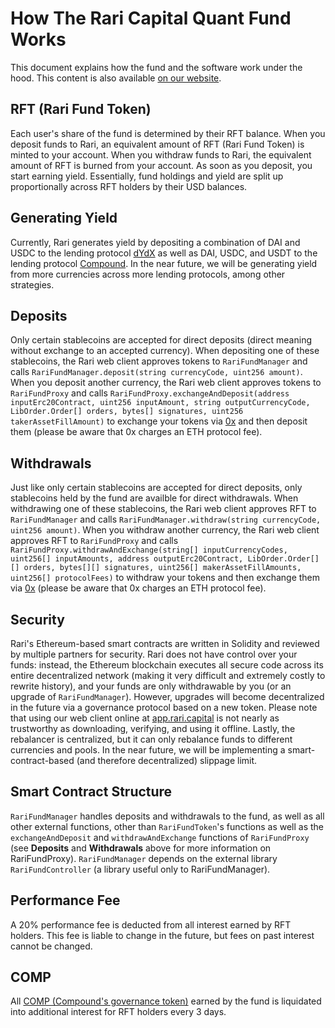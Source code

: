 # How The Rari Capital Quant Fund Works

This document explains how the fund and the software work under the hood. This content is also available [on our website](https://rari.capital/current.html).

## RFT (Rari Fund Token)

Each user's share of the fund is determined by their RFT balance. When you deposit funds to Rari, an equivalent amount of RFT (Rari Fund Token) is minted to your account. When you withdraw funds to Rari, the equivalent amount of RFT is burned from your account. As soon as you deposit, you start earning yield. Essentially, fund holdings and yield are split up proportionally across RFT holders by their USD balances.

## Generating Yield

Currently, Rari generates yield by depositing a combination of DAI and USDC to the lending protocol [dYdX](https://dydx.exchange/) as well as DAI, USDC, and USDT to the lending protocol [Compound](https://compound.finance/). In the near future, we will be generating yield from more currencies across more lending protocols, among other strategies.

## Deposits

Only certain stablecoins are accepted for direct deposits (direct meaning without exchange to an accepted currency). When depositing one of these stablecoins, the Rari web client approves tokens to `RariFundManager` and calls `RariFundManager.deposit(string currencyCode, uint256 amount)`. When you deposit another currency, the Rari web client approves tokens to `RariFundProxy` and calls `RariFundProxy.exchangeAndDeposit(address inputErc20Contract, uint256 inputAmount, string outputCurrencyCode, LibOrder.Order[] orders, bytes[] signatures, uint256 takerAssetFillAmount)` to exchange your tokens via [0x](https://0x.org/) and then deposit them (please be aware that 0x charges an ETH protocol fee).

## Withdrawals

Just like only certain stablecoins are accepted for direct deposits, only stablecoins held by the fund are availble for direct withdrawals. When withdrawing one of these stablecoins, the Rari web client approves RFT to `RariFundManager` and calls `RariFundManager.withdraw(string currencyCode, uint256 amount)`. When you withdraw another currency, the Rari web client approves RFT to `RariFundProxy` and calls `RariFundProxy.withdrawAndExchange(string[] inputCurrencyCodes, uint256[] inputAmounts, address outputErc20Contract, LibOrder.Order[][] orders, bytes[][] signatures, uint256[] makerAssetFillAmounts, uint256[] protocolFees)` to withdraw your tokens and then exchange them via [0x](https://0x.org/) (please be aware that 0x charges an ETH protocol fee).

## Security

Rari's Ethereum-based smart contracts are written in Solidity and reviewed by multiple partners for security. Rari does not have control over your funds: instead, the Ethereum blockchain executes all secure code across its entire decentralized network (making it very difficult and extremely costly to rewrite history), and your funds are only withdrawable by you (or an upgrade of `RariFundManager`). However, upgrades will become decentralized in the future via a governance protocol based on a new token. Please note that using our web client online at [app.rari.capital](https://app.rari.capital) is not nearly as trustworthy as downloading, verifying, and using it offline. Lastly, the rebalancer is centralized, but it can only rebalance funds to different currencies and pools. In the near future, we will be implementing a smart-contract-based (and therefore decentralized) slippage limit.

## Smart Contract Structure

`RariFundManager` handles deposits and withdrawals to the fund, as well as all other external functions, other than `RariFundToken`'s functions as well as the `exchangeAndDeposit` and `withdrawAndExchange` functions of `RariFundProxy` (see **Deposits** and **Withdrawals** above for more information on RariFundProxy). `RariFundManager` depends on the external library `RariFundController` (a library useful only to RariFundManager).

## Performance Fee

A 20% performance fee is deducted from all interest earned by RFT holders. This fee is liable to change in the future, but fees on past interest cannot be changed.

## COMP

All [COMP (Compound's governance token)](https://compound.finance/governance/comp) earned by the fund is liquidated into additional interest for RFT holders every 3 days.

